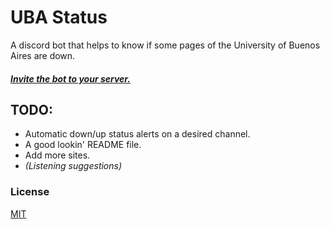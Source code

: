 # UBA Status
A discord bot that helps to know if some pages of the University of Buenos Aires are down.

#### [*Invite the bot to your server.*](https://valencitoh.com/uba)

## TODO:
* Automatic down/up status alerts on a desired channel.
* A good lookin' README file.
* Add more sites.
* *(Listening suggestions)*

### License
[MIT](https://choosealicense.com/licenses/mit/)
